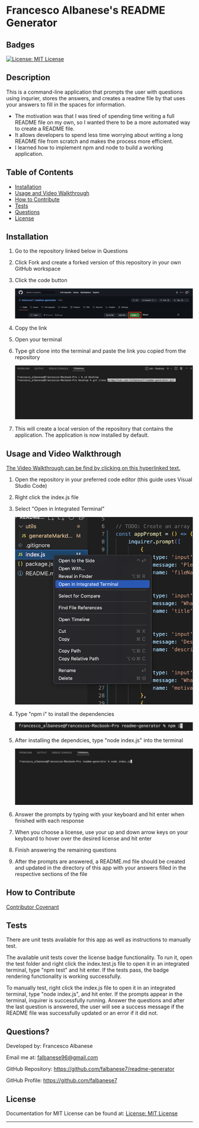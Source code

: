 # Francesco Albanese's README Generator

## Badges

[![License: MIT License](https://img.shields.io/badge/license-MIT%20License-blue)](https://choosealicense.com/licenses/mit/)

## Description

This is a command-line application that prompts the user with questions using inqurier, stores the answers, and creates a readme file by that uses your answers to fill in the spaces for information.

- The motivation was that I was tired of spending time writing a full README file on my own, so I wanted there to be a more automated way to create a README file.
- It allows developers to spend less time worrying about writing a long README file from scratch and makes the process more efficient.
- I learned how to implement npm and node to build a working application.

## Table of Contents

- [Installation](#installation)
- [Usage and Video Walkthrough](#usage-and-video-walkthrough)
- [How to Contribute](#how-to-contribute)
- [Tests](#tests)
- [Questions](#questions)
- [License](#license)

## Installation

1. Go to the repository linked below in Questions
2. Click Fork and create a forked version of this repository in your own GitHub workspace
3. Click the code button

   ![Highlighting code button](images/Screen%20Shot%202022-05-19%20at%201.15.05%20AM.png)

4. Copy the link
5. Open your terminal
6. Type git clone into the terminal and paste the link you copied from the repository

   ![git clone typed in terminal](images/Screen%20Shot%202022-05-19%20at%201.17.01%20AM.png)

7. This will create a local version of the repository that contains the application. The application is now installed by default.

## Usage and Video Walkthrough

[The Video Walkthrough can be find by clicking on this hyperlinked text.](https://drive.google.com/file/d/1k3MtKuooV5mMgPFjeQQQk7-8z627UKvg/view?usp=sharing)

1. Open the repository in your preferred code editor (this guide uses Visual Studio Code)
2. Right click the index.js file
3. Select "Open in Integrated Terminal"

   ![Right clicking index.js for integrated terminal](images/Screen%20Shot%202022-05-19%20at%201.18.29%20AM.png)

4. Type "npm i" to install the dependencies

   ![Typing npm i into terminal](images/Screen%20Shot%202022-05-21%20at%208.17.49%20AM.png)

5. After installing the dependcies, type "node index.js" into the terminal

   ![Typing node index.js into terminal](images/Screen%20Shot%202022-05-19%20at%201.18.44%20AM.png)

6. Answer the prompts by typing with your keyboard and hit enter when finished with each response
7. When you choose a license, use your up and down arrow keys on your keyboard to hover over the desired license and hit enter
8. Finish answering the remaining questions
9. After the prompts are answered, a README.md file should be created and updated in the directory of this app with your answers filled in the respective sections of the file

## How to Contribute

[Contributor Covenant](https://www.contributor-covenant.org/)

## Tests

There are unit tests available for this app as well as instructions to manually test.

The available unit tests cover the license badge functionality. To run it, open the test folder and right click the index.test.js file to open it in an integrated terminal, type "npm test" and hit enter. If the tests pass, the badge rendering functionality is working successfully.

To manually test, right click the index.js file to open it in an integrated terminal, type "node index.js", and hit enter. If the prompts appear in the terminal, inquirer is successfully running. Answer the questions and after the last question is answered, the user will see a success message if the README file was successfully updated or an error if it did not.

## Questions?

Developed by: Francesco Albanese

Email me at: falbanese96@gmail.com

GitHub Repository: https://github.com/falbanese7/readme-generator

GitHub Profile: https://github.com/falbanese7

## License

Documentation for MIT License can be found at:
[License: MIT License](https://choosealicense.com/licenses/mit/)

---
